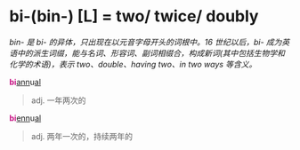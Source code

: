 # bi-(bin-) [L] = two/ twice/ doubly

*bin- 是 bi- 的异体，只出现在以元音字母开头的词根中。16 世纪以后，bi- 成为英语中的派生词缀，能与名词、形容词、副词相缀合，构成新词(其中包括生物学和化学的术语)，表示 two、double、having two、in two ways 等含义。*

<b style="color: #C71585;">bi</b>[ann](_ann_.md)u[al](-al.md)
> adj. 一年两次的

<b style="color: #C71585;">bi</b>[enn](_ann_.md)u[al](-al.md)
> adj. 两年一次的，持续两年的